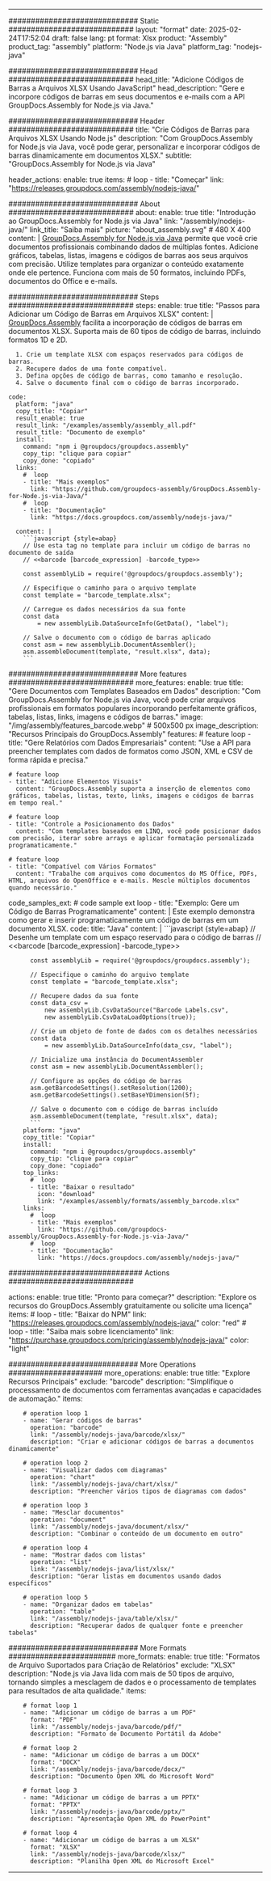 



---
############################# Static ############################
layout: "format"
date:  2025-02-24T17:52:04
draft: false
lang: pt
format: Xlsx
product: "Assembly"
product_tag: "assembly"
platform: "Node.js via Java"
platform_tag: "nodejs-java"

############################# Head ############################
head_title: "Adicione Códigos de Barras a Arquivos XLSX Usando JavaScript"
head_description: "Gere e incorpore códigos de barras em seus documentos e e-mails com a API GroupDocs.Assembly for Node.js via Java."

############################# Header ############################
title: "Crie Códigos de Barras para Arquivos XLSX Usando Node.js" 
description: "Com GroupDocs.Assembly for Node.js via Java, você pode gerar, personalizar e incorporar códigos de barras dinamicamente em documentos XLSX."
subtitle: "GroupDocs.Assembly for Node.js via Java" 

header_actions:
  enable: true
  items:
    #  loop
    - title: "Começar"
      link: "https://releases.groupdocs.com/assembly/nodejs-java/"
      
############################# About ############################
about:
    enable: true
    title: "Introdução ao GroupDocs.Assembly for Node.js via Java"
    link: "/assembly/nodejs-java/"
    link_title: "Saiba mais"
    picture: "about_assembly.svg" # 480 X 400
    content: |
       [GroupDocs.Assembly for Node.js via Java](/assembly/nodejs-java/) permite que você crie documentos profissionais combinando dados de múltiplas fontes. Adicione gráficos, tabelas, listas, imagens e códigos de barras aos seus arquivos com precisão. Utilize templates para organizar o conteúdo exatamente onde ele pertence. Funciona com mais de 50 formatos, incluindo PDFs, documentos do Office e e-mails.

############################# Steps ############################
steps:
    enable: true
    title: "Passos para Adicionar um Código de Barras em Arquivos XLSX"
    content: |
      [GroupDocs.Assembly](/assembly/nodejs-java/) facilita a incorporação de códigos de barras em documentos XLSX. Suporta mais de 60 tipos de código de barras, incluindo formatos 1D e 2D.
      
      1. Crie um template XLSX com espaços reservados para códigos de barras.
      2. Recupere dados de uma fonte compatível.
      3. Defina opções de código de barras, como tamanho e resolução.
      4. Salve o documento final com o código de barras incorporado.
   
    code:
      platform: "java"
      copy_title: "Copiar"
      result_enable: true
      result_link: "/examples/assembly/assembly_all.pdf"
      result_title: "Documento de exemplo"
      install:
        command: "npm i @groupdocs/groupdocs.assembly"
        copy_tip: "clique para copiar"
        copy_done: "copiado"
      links:
        #  loop
        - title: "Mais exemplos"
          link: "https://github.com/groupdocs-assembly/GroupDocs.Assembly-for-Node.js-via-Java/"
        #  loop
        - title: "Documentação"
          link: "https://docs.groupdocs.com/assembly/nodejs-java/"
          
      content: |
        ```javascript {style=abap}
        // Use esta tag no template para incluir um código de barras no documento de saída
        // <<barcode [barcode_expression] -barcode_type>>
    
        const assemblyLib = require('@groupdocs/groupdocs.assembly');

        // Especifique o caminho para o arquivo template
        const template = "barcode_template.xlsx";

        // Carregue os dados necessários da sua fonte
        const data 
            = new assemblyLib.DataSourceInfo(GetData(), "label");

        // Salve o documento com o código de barras aplicado
        const asm = new assemblyLib.DocumentAssembler();
        asm.assembleDocument(template, "result.xlsx", data);
        ```           

############################# More features ############################
more_features:
  enable: true
  title: "Gere Documentos com Templates Baseados em Dados"
  description: "Com GroupDocs.Assembly for Node.js via Java, você pode criar arquivos profissionais em formatos populares incorporando perfeitamente gráficos, tabelas, listas, links, imagens e códigos de barras."
  image: "/img/assembly/features_barcode.webp" # 500x500 px
  image_description: "Recursos Principais do GroupDocs.Assembly"
  features:
    # feature loop
    - title: "Gere Relatórios com Dados Empresariais"
      content: "Use a API para preencher templates com dados de formatos como JSON, XML e CSV de forma rápida e precisa."

    # feature loop
    - title: "Adicione Elementos Visuais"
      content: "GroupDocs.Assembly suporta a inserção de elementos como gráficos, tabelas, listas, texto, links, imagens e códigos de barras em tempo real."

    # feature loop
    - title: "Controle a Posicionamento dos Dados"
      content: "Com templates baseados em LINQ, você pode posicionar dados com precisão, iterar sobre arrays e aplicar formatação personalizada programaticamente."

    # feature loop
    - title: "Compatível com Vários Formatos"
      content: "Trabalhe com arquivos como documentos do MS Office, PDFs, HTML, arquivos do OpenOffice e e-mails. Mescle múltiplos documentos quando necessário."
      
  code_samples_ext:
    # code sample ext loop
    - title: "Exemplo: Gere um Código de Barras Programaticamente"
      content: |
        Este exemplo demonstra como gerar e inserir programaticamente um código de barras em um documento XLSX.
      code:
        title: "Java"
        content: |
          ```javascript {style=abap}
          // Desenhe um template com um espaço reservado para o código de barras
          // <<barcode [barcode_expression] -barcode_type>>
          
          const assemblyLib = require('@groupdocs/groupdocs.assembly');

          // Especifique o caminho do arquivo template
          const template = "barcode_template.xlsx";

          // Recupere dados da sua fonte
          const data_csv =
              new assemblyLib.CsvDataSource("Barcode Labels.csv", 
              new assemblyLib.CsvDataLoadOptions(true));

          // Crie um objeto de fonte de dados com os detalhes necessários
          const data 
              = new assemblyLib.DataSourceInfo(data_csv, "label");

          // Inicialize uma instância do DocumentAssembler
          const asm = new assemblyLib.DocumentAssembler();

          // Configure as opções do código de barras
          asm.getBarcodeSettings().setResolution(1200);
          asm.getBarcodeSettings().setBaseYDimension(5f);

          // Salve o documento com o código de barras incluído
          asm.assembleDocument(template, "result.xlsx", data);
          ```
        platform: "java"
        copy_title: "Copiar"
        install:
          command: "npm i @groupdocs/groupdocs.assembly"
          copy_tip: "clique para copiar"
          copy_done: "copiado"
        top_links:
          #  loop
          - title: "Baixar o resultado"
            icon: "download"
            link: "/examples/assembly/formats/assembly_barcode.xlsx"
        links:
          #  loop
          - title: "Mais exemplos"
            link: "https://github.com/groupdocs-assembly/GroupDocs.Assembly-for-Node.js-via-Java/"
          #  loop
          - title: "Documentação"
            link: "https://docs.groupdocs.com/assembly/nodejs-java/"
            

            


############################## Actions ############################

actions:
  enable: true
  title: "Pronto para começar?"
  description: "Explore os recursos do GroupDocs.Assembly gratuitamente ou solicite uma licença"
  items:
    #  loop
    - title: "Baixar do NPM"
      link: "https://releases.groupdocs.com/assembly/nodejs-java/"
      color: "red"
        #  loop
    - title: "Saiba mais sobre licenciamento"
      link: "https://purchase.groupdocs.com/pricing/assembly/nodejs-java/"
      color: "light"


############################# More Operations #####################
more_operations:
    enable: true
    title: "Explore Recursos Principais"
    exclude: "barcode"
    description: "Simplifique o processamento de documentos com ferramentas avançadas e capacidades de automação."
    items: 
          
        # operation loop 1
        - name: "Gerar códigos de barras"
          operation: "barcode"
          link: "/assembly/nodejs-java/barcode/xlsx/"
          description: "Criar e adicionar códigos de barras a documentos dinamicamente"

        # operation loop 2
        - name: "Visualizar dados com diagramas"
          operation: "chart"
          link: "/assembly/nodejs-java/chart/xlsx/"
          description: "Preencher vários tipos de diagramas com dados"

        # operation loop 3
        - name: "Mesclar documentos"
          operation: "document"
          link: "/assembly/nodejs-java/document/xlsx/"
          description: "Combinar o conteúdo de um documento em outro"

        # operation loop 4
        - name: "Mostrar dados com listas"
          operation: "list"
          link: "/assembly/nodejs-java/list/xlsx/"
          description: "Gerar listas em documentos usando dados específicos"

        # operation loop 5
        - name: "Organizar dados em tabelas"
          operation: "table"
          link: "/assembly/nodejs-java/table/xlsx/"
          description: "Recuperar dados de qualquer fonte e preencher tabelas"
         
          
############################# More Formats ########################
more_formats:
    enable: true
    title: "Formatos de Arquivo Suportados para Criação de Relatórios"
    exclude: "XLSX"
    description: "Node.js via Java lida com mais de 50 tipos de arquivo, tornando simples a mesclagem de dados e o processamento de templates para resultados de alta qualidade."
    items: 
          
        # format loop 1
        - name: "Adicionar um código de barras a um PDF"
          format: "PDF"
          link: "/assembly/nodejs-java/barcode/pdf/"
          description: "Formato de Documento Portátil da Adobe"
          
        # format loop 2
        - name: "Adicionar um código de barras a um DOCX"
          format: "DOCX"
          link: "/assembly/nodejs-java/barcode/docx/"
          description: "Documento Open XML do Microsoft Word"
          
        # format loop 3
        - name: "Adicionar um código de barras a um PPTX"
          format: "PPTX"
          link: "/assembly/nodejs-java/barcode/pptx/"
          description: "Apresentação Open XML do PowerPoint"
          
        # format loop 4
        - name: "Adicionar um código de barras a um XLSX"
          format: "XLSX"
          link: "/assembly/nodejs-java/barcode/xlsx/"
          description: "Planilha Open XML do Microsoft Excel"


          

---